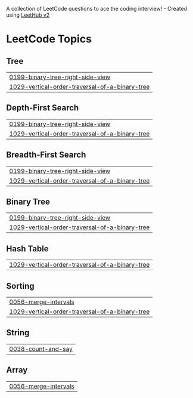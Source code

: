 A collection of LeetCode questions to ace the coding interview! - Created using [LeetHub v2](https://github.com/arunbhardwaj/LeetHub-2.0)
<!---LeetCode Topics Start-->
# LeetCode Topics
## Tree
|  |
| ------- |
| [0199-binary-tree-right-side-view](https://github.com/KapadiaNaitik/Leetcode-Solutions/tree/master/0199-binary-tree-right-side-view) |
| [1029-vertical-order-traversal-of-a-binary-tree](https://github.com/KapadiaNaitik/Leetcode-Solutions/tree/master/1029-vertical-order-traversal-of-a-binary-tree) |
## Depth-First Search
|  |
| ------- |
| [0199-binary-tree-right-side-view](https://github.com/KapadiaNaitik/Leetcode-Solutions/tree/master/0199-binary-tree-right-side-view) |
| [1029-vertical-order-traversal-of-a-binary-tree](https://github.com/KapadiaNaitik/Leetcode-Solutions/tree/master/1029-vertical-order-traversal-of-a-binary-tree) |
## Breadth-First Search
|  |
| ------- |
| [0199-binary-tree-right-side-view](https://github.com/KapadiaNaitik/Leetcode-Solutions/tree/master/0199-binary-tree-right-side-view) |
| [1029-vertical-order-traversal-of-a-binary-tree](https://github.com/KapadiaNaitik/Leetcode-Solutions/tree/master/1029-vertical-order-traversal-of-a-binary-tree) |
## Binary Tree
|  |
| ------- |
| [0199-binary-tree-right-side-view](https://github.com/KapadiaNaitik/Leetcode-Solutions/tree/master/0199-binary-tree-right-side-view) |
| [1029-vertical-order-traversal-of-a-binary-tree](https://github.com/KapadiaNaitik/Leetcode-Solutions/tree/master/1029-vertical-order-traversal-of-a-binary-tree) |
## Hash Table
|  |
| ------- |
| [1029-vertical-order-traversal-of-a-binary-tree](https://github.com/KapadiaNaitik/Leetcode-Solutions/tree/master/1029-vertical-order-traversal-of-a-binary-tree) |
## Sorting
|  |
| ------- |
| [0056-merge-intervals](https://github.com/KapadiaNaitik/Leetcode-Solutions/tree/master/0056-merge-intervals) |
| [1029-vertical-order-traversal-of-a-binary-tree](https://github.com/KapadiaNaitik/Leetcode-Solutions/tree/master/1029-vertical-order-traversal-of-a-binary-tree) |
## String
|  |
| ------- |
| [0038-count-and-say](https://github.com/KapadiaNaitik/Leetcode-Solutions/tree/master/0038-count-and-say) |
## Array
|  |
| ------- |
| [0056-merge-intervals](https://github.com/KapadiaNaitik/Leetcode-Solutions/tree/master/0056-merge-intervals) |
<!---LeetCode Topics End-->